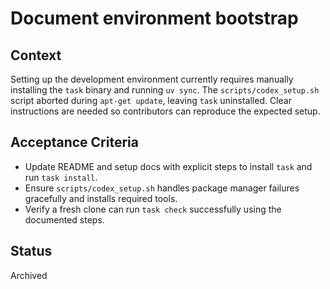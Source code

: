 # Document environment bootstrap

## Context
Setting up the development environment currently requires manually installing the
`task` binary and running `uv sync`. The `scripts/codex_setup.sh` script aborted
during `apt-get update`, leaving `task` uninstalled. Clear instructions are
needed so contributors can reproduce the expected setup.

## Acceptance Criteria
- Update README and setup docs with explicit steps to install `task` and run
  `task install`.
- Ensure `scripts/codex_setup.sh` handles package manager failures gracefully
  and installs required tools.
- Verify a fresh clone can run `task check` successfully using the documented
  steps.

## Status
Archived
